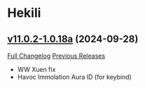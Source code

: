 # Hekili

## [v11.0.2-1.0.18a](https://github.com/Hekili/hekili/tree/v11.0.2-1.0.18a) (2024-09-28)
[Full Changelog](https://github.com/Hekili/hekili/compare/v11.0.2-1.0.18...v11.0.2-1.0.18a) [Previous Releases](https://github.com/Hekili/hekili/releases)

- WW Xuen fix  
- Havoc Immolation Aura ID (for keybind)  
